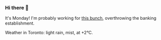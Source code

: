 ### Hi there :wave:

It's Monday! I'm probably working for [this bunch](https://github.com/kohofinancial), overthrowing the banking establishment.

Weather in Toronto: light rain, mist, at +2°C.
